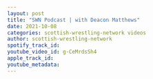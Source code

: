 ```yaml
---
layout: post
title: "SWN Podcast | with Deacon Matthews"
date: 2021-10-08
categories: scottish-wrestling-network videos
author: scottish-wrestling-network
spotify_track_id: 
youtube_video_id: g-CeMrdsSh4
apple_track_id: 
youtube_metadata: 
---
```

